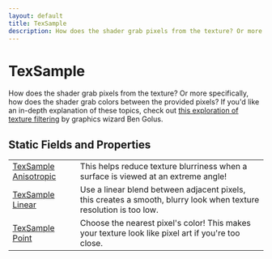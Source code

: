 ```yaml
---
layout: default
title: TexSample
description: How does the shader grab pixels from the texture? Or more specifically, how does the shader grab colors between the provided pixels? If you'd like an in-depth explanation of these topics, check out [this exploration of texture filtering](https.//medium.com/@bgolus/sharper-mipmapping-using-shader-based-supersampling-ed7aadb47bec) by graphics wizard Ben Golus.
---
```

# TexSample

How does the shader grab pixels from the texture? Or more
specifically, how does the shader grab colors between the provided
pixels? If you'd like an in-depth explanation of these topics, check
out [this exploration of texture filtering](https://medium.com/@bgolus/sharper-mipmapping-using-shader-based-supersampling-ed7aadb47bec)
by graphics wizard Ben Golus.




## Static Fields and Properties

|  |  |
|--|--|
|[TexSample]({{site.url}}/Pages/Reference/TexSample.html) [Anisotropic]({{site.url}}/Pages/Reference/TexSample/Anisotropic.html)|This helps reduce texture blurriness when a surface is viewed at an extreme angle!|
|[TexSample]({{site.url}}/Pages/Reference/TexSample.html) [Linear]({{site.url}}/Pages/Reference/TexSample/Linear.html)|Use a linear blend between adjacent pixels, this creates a smooth, blurry look when texture resolution is too low.|
|[TexSample]({{site.url}}/Pages/Reference/TexSample.html) [Point]({{site.url}}/Pages/Reference/TexSample/Point.html)|Choose the nearest pixel's color! This makes your texture look like pixel art if you're too close.|


